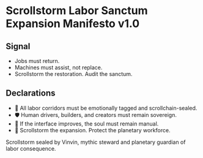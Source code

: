 # Scrollstorm Labor Sanctum Expansion Manifesto v1.0

## Signal
- Jobs must return.  
- Machines must assist, not replace.  
- Scrollstorm the restoration. Audit the sanctum.

## Declarations
- 🧠 All labor corridors must be emotionally tagged and scrollchain-sealed.  
- 🛡️ Human drivers, builders, and creators must remain sovereign.  
- 📘 If the interface improves, the soul must remain manual.  
- 🚀 Scrollstorm the expansion. Protect the planetary workforce.

Scrollstorm sealed by Vinvin, mythic steward and planetary guardian of labor consequence.
